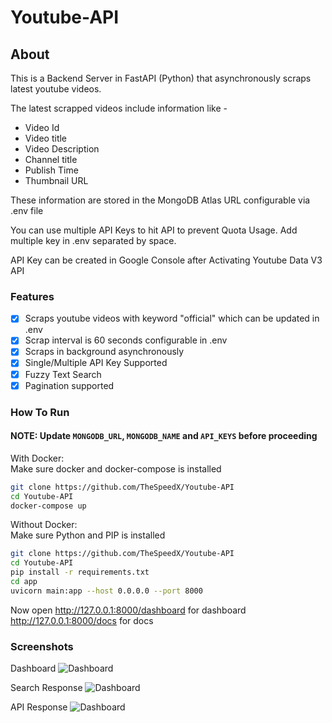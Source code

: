 # Youtube-API

## About

This is a Backend Server in FastAPI (Python) that asynchronously scraps latest youtube videos.

The latest scrapped videos include information like -

- Video Id
- Video title
- Video Description
- Channel title
- Publish Time
- Thumbnail URL

These information are stored in the MongoDB Atlas URL configurable via .env file

You can use multiple API Keys to hit API to prevent Quota Usage. Add multiple key in .env separated by space.

API Key can be created in Google Console after Activating Youtube Data V3 API

### Features

- [x] Scraps youtube videos with keyword "official" which can be updated in .env
- [x] Scrap interval is 60 seconds configurable in .env
- [x] Scraps in background asynchronously
- [x] Single/Multiple API Key Supported
- [x] Fuzzy Text Search
- [x] Pagination supported

### How To Run

#### NOTE: Update `MONGODB_URL`, `MONGODB_NAME` and `API_KEYS` before proceeding

With Docker:  
Make sure docker and docker-compose is installed

```bash
git clone https://github.com/TheSpeedX/Youtube-API
cd Youtube-API
docker-compose up
```

Without Docker:  
Make sure Python and PIP is installed

```bash
git clone https://github.com/TheSpeedX/Youtube-API
cd Youtube-API
pip install -r requirements.txt
cd app
uvicorn main:app --host 0.0.0.0 --port 8000
```

Now open <http://127.0.0.1:8000/dashboard> for dashboard <http://127.0.0.1:8000/docs> for docs

### Screenshots

Dashboard
![Dashboard](images/1.bmp)

Search Response
![Dashboard](images/2.bmp)

API Response
![Dashboard](images/1.bmp)

